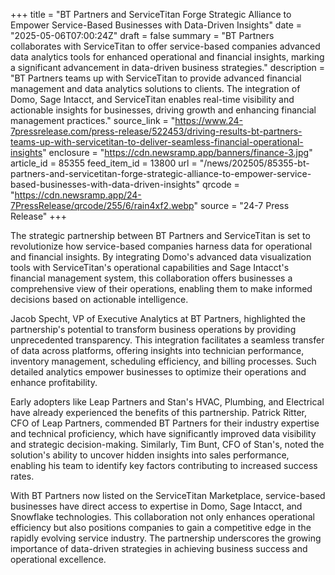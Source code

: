 +++
title = "BT Partners and ServiceTitan Forge Strategic Alliance to Empower Service-Based Businesses with Data-Driven Insights"
date = "2025-05-06T07:00:24Z"
draft = false
summary = "BT Partners collaborates with ServiceTitan to offer service-based companies advanced data analytics tools for enhanced operational and financial insights, marking a significant advancement in data-driven business strategies."
description = "BT Partners teams up with ServiceTitan to provide advanced financial management and data analytics solutions to clients. The integration of Domo, Sage Intacct, and ServiceTitan enables real-time visibility and actionable insights for businesses, driving growth and enhancing financial management practices."
source_link = "https://www.24-7pressrelease.com/press-release/522453/driving-results-bt-partners-teams-up-with-servicetitan-to-deliver-seamless-financial-operational-insights"
enclosure = "https://cdn.newsramp.app/banners/finance-3.jpg"
article_id = 85355
feed_item_id = 13800
url = "/news/202505/85355-bt-partners-and-servicetitan-forge-strategic-alliance-to-empower-service-based-businesses-with-data-driven-insights"
qrcode = "https://cdn.newsramp.app/24-7PressRelease/qrcode/255/6/rain4xf2.webp"
source = "24-7 Press Release"
+++

<p>The strategic partnership between BT Partners and ServiceTitan is set to revolutionize how service-based companies harness data for operational and financial insights. By integrating Domo's advanced data visualization tools with ServiceTitan's operational capabilities and Sage Intacct's financial management system, this collaboration offers businesses a comprehensive view of their operations, enabling them to make informed decisions based on actionable intelligence.</p><p>Jacob Specht, VP of Executive Analytics at BT Partners, highlighted the partnership's potential to transform business operations by providing unprecedented transparency. This integration facilitates a seamless transfer of data across platforms, offering insights into technician performance, inventory management, scheduling efficiency, and billing processes. Such detailed analytics empower businesses to optimize their operations and enhance profitability.</p><p>Early adopters like Leap Partners and Stan's HVAC, Plumbing, and Electrical have already experienced the benefits of this partnership. Patrick Ritter, CFO of Leap Partners, commended BT Partners for their industry expertise and technical proficiency, which have significantly improved data visibility and strategic decision-making. Similarly, Tim Bunt, CFO of Stan's, noted the solution's ability to uncover hidden insights into sales performance, enabling his team to identify key factors contributing to increased success rates.</p><p>With BT Partners now listed on the ServiceTitan Marketplace, service-based businesses have direct access to expertise in Domo, Sage Intacct, and Snowflake technologies. This collaboration not only enhances operational efficiency but also positions companies to gain a competitive edge in the rapidly evolving service industry. The partnership underscores the growing importance of data-driven strategies in achieving business success and operational excellence.</p>